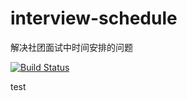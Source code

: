 # interview-schedule
解决社团面试中时间安排的问题

[![Build Status](https://travis-ci.com/fky2015/interview-schedule.svg?token=DUER3e9xEqspYY4ypqtp&branch=master)](https://travis-ci.com/fky2015/interview-schedule)

test
